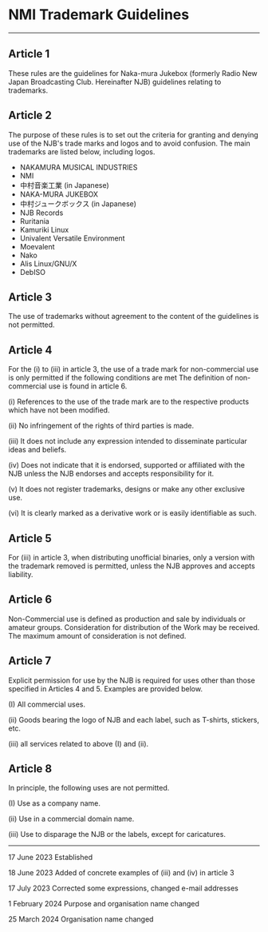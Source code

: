 # NMI Trademark Guidelines
-----
## Article 1
These rules are the guidelines for Naka-mura Jukebox (formerly Radio New Japan Broadcasting Club. Hereinafter NJB) guidelines relating to trademarks.

## Article 2
The purpose of these rules is to set out the criteria for granting and denying use of the NJB's trade marks and logos and to avoid confusion. The main trademarks are listed below, including logos.

* NAKAMURA MUSICAL INDUSTRIES
* NMI
* 中村音楽工業 (in Japanese)
* NAKA-MURA JUKEBOX
* 中村ジュークボックス (in Japanese)
* NJB Records
* Ruritania
* Kamuriki Linux
* Univalent Versatile Environment
* Moevalent
* Nako
* Alis Linux/GNU/X
* DebISO

## Article 3
The use of trademarks without agreement to the content of the guidelines is not permitted.

## Article 4
For the (i) to (iii) in article 3, the use of a trade mark for non-commercial use is only permitted if the following conditions are met The definition of non-commercial use is found in article 6.

(i) References to the use of the trade mark are to the respective products which have not been modified.

(ii) No infringement of the rights of third parties is made.

(iii) It does not include any expression intended to disseminate particular ideas and beliefs.

(iv) Does not indicate that it is endorsed, supported or affiliated with the NJB unless the NJB endorses and accepts responsibility for it.

(v) It does not register trademarks, designs or make any other exclusive use.

(vi) It is clearly marked as a derivative work or is easily identifiable as such.

## Article 5
For (iii) in article 3, when distributing unofficial binaries, only a version with the trademark removed is permitted, unless the NJB approves and accepts liability.

## Article 6
Non-Commercial use is defined as production and sale by individuals or amateur groups. Consideration for distribution of the Work may be received. The maximum amount of consideration is not defined.

## Article 7
Explicit permission for use by the NJB is required for uses other than those specified in Articles 4 and 5. Examples are provided below.

(I) All commercial uses.

(ii) Goods bearing the logo of NJB and each label, such as T-shirts, stickers, etc.

(iii) all services related to above (I) and (ii).

## Article 8
In principle, the following uses are not permitted.

(I) Use as a company name.

(ii) Use in a commercial domain name.

(iii) Use to disparage the NJB or the labels, except for caricatures.

-----

17 June 2023 Established

18 June 2023 Added of concrete examples of (iii) and (iv) in article 3

17 July 2023 Corrected some expressions, changed e-mail addresses

1 February 2024 Purpose and organisation name changed

25 March 2024 Organisation name changed
